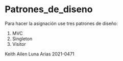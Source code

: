 # Patrones_de_diseno
 
Para hacer la asignación use  tres patrones de diseño:
1. MVC
2. Singleton
3. Visitor

Keith Ailen Luna Arias 2021-0471

